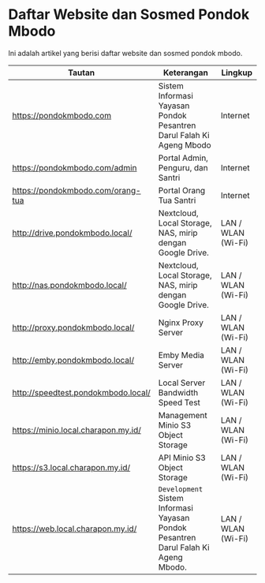 # Daftar Website dan Sosmed Pondok Mbodo

Ini adalah artikel yang berisi daftar website dan sosmed pondok mbodo.

| Tautan                              | Keterangan                                                                          | Lingkup            |
| ----------------------------------- | ----------------------------------------------------------------------------------- | ------------------ |
| https://pondokmbodo.com             | Sistem Informasi Yayasan Pondok Pesantren Darul Falah Ki Ageng Mbodo                | Internet           |
| https://pondokmbodo.com/admin       | Portal Admin, Penguru, dan Santri                                                   | Internet           |
| https://pondokmbodo.com/orang-tua   | Portal Orang Tua Santri                                                             | Internet           |
| http://drive.pondokmbodo.local/     | Nextcloud, Local Storage, NAS, mirip dengan Google Drive.                           | LAN / WLAN (Wi-Fi) |
| http://nas.pondokmbodo.local/       | Nextcloud, Local Storage, NAS, mirip dengan Google Drive.                           | LAN / WLAN (Wi-Fi) |
| http://proxy.pondokmbodo.local/     | Nginx Proxy Server                                                                  | LAN / WLAN (Wi-Fi) |
| http://emby.pondokmbodo.local/      | Emby Media Server                                                                   | LAN / WLAN (Wi-Fi) |
| http://speedtest.pondokmbodo.local/ | Local Server Bandwidth Speed Test                                                   | LAN / WLAN (Wi-Fi) |
| https://minio.local.charapon.my.id/ | Management Minio S3 Object Storage                                                  | LAN / WLAN (Wi-Fi) |
| https://s3.local.charapon.my.id/    | API Minio S3 Object Storage                                                         | LAN / WLAN (Wi-Fi) |
| https://web.local.charapon.my.id/   | `Development` Sistem Informasi Yayasan Pondok Pesantren Darul Falah Ki Ageng Mbodo. | LAN / WLAN (Wi-Fi) |
